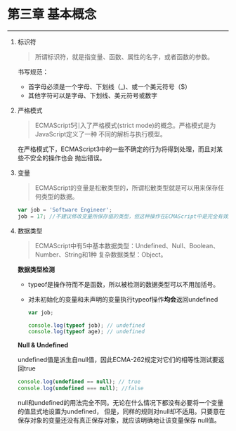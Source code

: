 # 第三章 基本概念
---

1. 标识符
    >所谓标识符，就是指变量、函数、属性的名字，或者函数的参数。
    
    书写规范：
    - 首字母必须是一个字母、下划线（_)、或一个美元符号（$）
    - 其他字符可以是字母、下划线、美元符号或数字
    
2. 严格模式
    >ECMAScript5引入了严格模式(strict mode)的概念。严格模式是为JavaScript定义了一种
    不同的解析与执行模型。
    
    在严格模式下，ECMAScript3中的一些不确定的行为将得到处理，而且对某些不安全的操作也会
    抛出错误。
    
3. 变量
    >ECMAScript的变量是松散类型的，所谓松散类型就是可以用来保存任何类型的数据。
    
    ```javascript
    var job = 'Software Engineer';
    job = 17; //不建议修改变量所保存值的类型，但这种操作在ECMAScript中是完全有效的
    ```    
4. 数据类型
    >ECMAScript中有5中基本数据类型：Undefined、Null、Boolean、Number、String和1种
    复杂数据类型：Object。
    
    **数据类型检测**
    
    - typeof是操作符而不是函数，所以被检测的数据类型可以不用加括号。
    
    - 对未初始化的变量和未声明的变量执行typeof操作**均会**返回undefined
    
        ```javascript
        var job;
        
        console.log(typeof job); // undefined
        console.log(typeof age); // undefined
        ```
        
    **Null & Undefined**
                
    undefined值是派生自null值，因此ECMA-262规定对它们的相等性测试要返回true

    ```javascript
    console.log(undefined == null); // true
    console.log(undefined === null); //false
    ```                    
    
    null和undefined的用法完全不同。无论在什么情况下都没有必要将一个变量的值显式地设置为undefined，
    但是，同样的规则对null却不适用。只要意在保存对象的变量还没有真正保存对象，就应该明确地让该变量保存
    null值。
